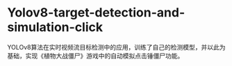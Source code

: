 # Yolov8-target-detection-and-simulation-click
YOLOv8算法在实时视频流目标检测中的应用，训练了自己的检测模型，并以此为基础，实现《植物大战僵尸》游戏中的自动模拟点击锤僵尸功能。
